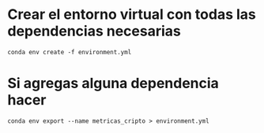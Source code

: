 # Crear el entorno virtual con todas las dependencias necesarias
```Terminal
conda env create -f environment.yml
```

# Si agregas alguna dependencia hacer
```Terminal
conda env export --name metricas_cripto > environment.yml
```